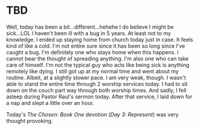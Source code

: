 # TBD

Well, today has been a bit...different...hehehe I do believe I might be sick...LOL I haven't been ill with a bug in 5 years. At least not to my knowledge. I ended up staying home from church today just in case. It feels kind of like a cold. I'm not entire sure since it has been so long since I've caught a bug. I'm definitely one who stays home when this happens. I cannot bear the thought of spreading anything. I'm also one who can take care of himself. I'm not the typical guy who acts like being sick is anything remotely like dying. I still got up at my normal time and went about my routine. Albeit, at a slightly slower pace. I am very weak, though. I wasn't able to stand the entire time through 2 worship services today. I had to sit down on the couch part way through both worship times. And sadly, I fell asleep during Pastor Raul's sermon today. After that service, I laid down for a nap and slept a little over an hour.

Today's *The Chosen: Book One* devotion (*Day 3: Represent*) was very thought provoking.